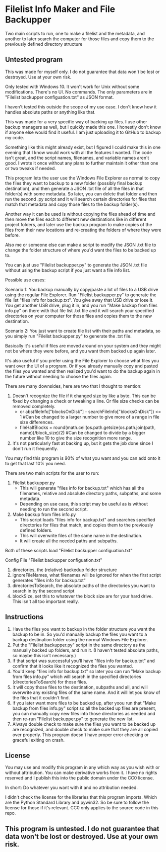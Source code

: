# Filelist Info Maker and File Backupper
 Two main scripts to run, one to make a filelist and the metadata, and another to later search the computer for those files and copy them to the previously defined directory structure

## Untested program
This was made for myself only. I do not guarantee that data won't be lost or destroyed. Use at your own risk.

Only tested with Windows 10. It won't work for Unix without some modifications. There's no UI. No commands. The only parameters are in "Filelist backupper configuation.txt" as JSON format.

I haven't tested this outside the scope of my use case. I don't know how it handles absolute paths or anything like that.

This was made for a very specific way of backing up files. I use other backup managers as well, but I quickly made this one. I honestly don't know if anyone else would find it useful. I am just uploading it to GitHub to backup my code.

Something like this might already exist, but I figured I could make this in one evening that I know would work with all the features I wanted. The code isn't great, and the script names, filenames, and variable names aren't good. I wrote it once without any plans to further maintain it other than one or two tweaks if needed.

This program lets the user use the Windows File Explorer as normal to copy the files they want to backup to a new folder (possibly final backup destination), and then generate a JSON .txt file of all the files in that folder(s) with some metadata. So later, you can delete that folder and then run the second .py script and it will search certain directories for files that match that metadata and copy those files to the backup folder(s).

Another way it can be used is without copying the files ahead of time and then move the files each to different new destinations like in different project folders, and later use the backup program to make copies of the files from their new locations and re-creating the folders of where they were before.

Also me or someone else can make a script to modify the JSON .txt file to change the folder structure of where you'd want the files to be backed up to.

You can just use "Filelist backupper.py" to generate the JSON .txt file without using the backup script if you just want a file info list.


Possible use cases:

Scenario 1: You backup manually by copy/paste a lot of files to a USB drive using the regular File Explorer. Run "Filelist backupper.py" to generate the file list "files info for backup.txt". You give away that USB drive or lose it. You get another USB drive, plug it in, and you run "Make backup from files info.py" on there with that file list .txt file and it will search your specified directories on your computer for those files and copies them to the new destination.

Scenario 2: You just want to create file list with their paths and metadata, so you simply run "Filelist backupper.py" to generate the .txt file.

Basically it's useful if files are moved around on your system and they might not be where they were before, and you want them backed up again later.

It's also useful if you prefer using the File Explorer to choose what files you want over the UI of a program. Or if you already manually copy and pasted the files you wanted and then realized you'd want to do the backup again in the future without needing to choose the files again.

There are many downsides, here are two that I thought to mention:
1. Doesn't recognize the file if it changed size by like a byte. This can be fixed by changing a check or tweaking a line. Or file size checks can be removed completely. 
	* or abs(fileInfo["blocksOnDisk"] - searchFileInfo["blocksOnDisk"]) <= 1		#Can be changed to a larger number to give more of a range in file size differences. 
	* fileHalfBlocks = round(math.ceil(os.path.getsize(os.path.join(path, name))/block_size)/2)		#Can be changed to divide by a bigger number like 10 to give the size recognition more range.
2. It's not particularly fast at backing up, but it gets the job done since I don't run it frequently.


You may find this program is 90% of what you want and you can add onto it to get that last 10% you need.


There are two main scripts for the user to run:
1. Filelist backupper.py
	* This will generate "files info for backup.txt" which has all the filenames, relative and absolute directory paths, subpaths, and some metadata.
	* Depending on use case, this script may be useful as is without needing to run the second script.
2. Make backup from files info.py
	* This script loads "files info for backup.txt" and searches specified directories for files that match, and copies them to the previously defined folders.
	* This will overwrite files of the same name in the destination.
	* It will create all the needed paths and subpaths.


Both of these scripts load "Filelist backupper configuation.txt"


Config File "Filelist backupper configuation.txt"
1. directories, the (relative) backedup folder structure
2. ignoreFileNames, what filenames will be ignored for when the first script generates "files info for backup.txt"
3. directoriesToSearch, the absolute paths of the directories you want to search in by the second script
4. blockSize, set this to whatever the block size are for your hard drive. This isn't all too important really.

## Instructions
1. Have the files you want to backup in the folder structure you want the backup to be in. So you'd manually backup the files you want to a backup destination folder using the normal Windows File Explorer.
2. Put the "Filelist backupper.py" script in the same directory as the manually backed up folders, and run it. (I haven't tested absolute paths, so maybe this isn't necessary.)
3. If that script was successful you'll have "files info for backup.txt" and confirm that it looks like it recognized the files you wanted.
4. You'd keep "files info for backup.txt" so later you can run "Make backup from files info.py" which will search in the specified directories (directoriesToSearch) for those files.
5. It will copy those files to the destination, subpaths and all, and will overwrite any existing files of the same name. And it will let you know of the files that it couldn't find.
6. If you later want more files to be backed up, after yoou run that "Make backup from files info.py" script so all the backed up files are present, you can manually copy new files into those directories as needed and then re-run "Filelist backupper.py" to generate the new list.
7. Always double check to make sure the files you want to be backed up are recognized, and double check to make sure that they are all copied over properly. This program doesn't have proper error checking or graceful exiting on crash.

## License
You may use and modify this program in any which way as you wish with or without attribution. You can make derivative works from it. I have no rights reserved and I publish this into the public domain under the CC0 license.

In short: Do whatever you want with it and no attribution needed.

I didn't check the license for the libraries that this program imports. Which are the Python Standard Library and pywin32. So be sure to follow the license for those if it's relevant. CC0 only applies to the source code in this repo.


## This program is untested. I do not guarantee that data won't be lost or destroyed. Use at your own risk.